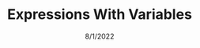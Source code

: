 ---
title: Expressions With Variables
authors: Jon Stapleton
date: 8/1/2022
type: tutorial
layout: location
short:
description:
---